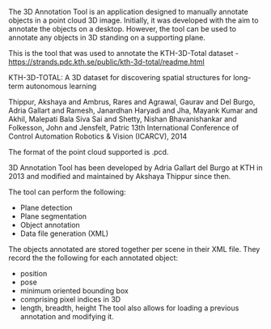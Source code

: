 The 3D Annotation Tool is an application designed to manually annotate objects in a point
cloud 3D image. Initially, it was developed with the aim to annotate the objects on a desktop. 
However, the tool can be used to annotate any objects in 3D standing on a supporting plane.

This is the tool that was used to annotate the KTH-3D-Total dataset - https://strands.pdc.kth.se/public/kth-3d-total/readme.html

KTH-3D-TOTAL: A 3D dataset for discovering spatial structures for long-term autonomous learning

Thippur, Akshaya and Ambrus, Rares and Agrawal, Gaurav and Del Burgo, Adria Gallart and Ramesh, 
Janardhan Haryadi and Jha, Mayank Kumar and Akhil, Malepati Bala Siva Sai and Shetty, 
Nishan Bhavanishankar and Folkesson, John and Jensfelt, Patric
13th International Conference of Control Automation Robotics & Vision (ICARCV), 2014 

The format of the point cloud supported is .pcd. 

3D Annotation Tool has been developed by Adria Gallart del Burgo at KTH in 2013 and modified and maintained by 
Akshaya Thippur since then.

The tool can perform the following:
- Plane detection 
- Plane segmentation
- Object annotation
- Data file generation (XML)

The objects annotated are stored together per scene in their XML file. They record the the following for each annotated object:
- position
- pose
- minimum oriented bounding box
- comprising pixel indices in 3D
- length, breadth, height 
The tool also allows for loading a previous annotation and modifying it.
